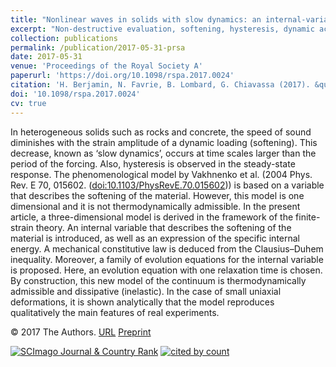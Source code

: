 ```yaml
---
title: "Nonlinear waves in solids with slow dynamics: an internal-variable model"
excerpt: "Non-destructive evaluation, softening, hysteresis, dynamic acoustoelasticity"
collection: publications
permalink: /publication/2017-05-31-prsa
date: 2017-05-31
venue: 'Proceedings of the Royal Society A'
paperurl: 'https://doi.org/10.1098/rspa.2017.0024'
citation: 'H. Berjamin, N. Favrie, B. Lombard, G. Chiavassa (2017). &quot;Nonlinear waves in solids with slow dynamics: an internal-variable model&quot;, <i>Proceedings of the Royal Society A</i> 473(2201), 20170024.'
doi: '10.1098/rspa.2017.0024'
cv: true
---
```


In heterogeneous solids such as rocks and concrete, the speed of sound diminishes with the strain
amplitude of a dynamic loading (softening). This decrease, known as ‘slow dynamics’, occurs at time scales larger than the period of the forcing. Also, hysteresis is observed in the steady-state response. The phenomenological model by Vakhnenko et al. (2004 Phys. Rev. E 70, 015602. ([doi:10.1103/PhysRevE.70.015602](http://dx.doi.org/doi:10.1103/PhysRevE.70.015602))) is based on a variable that describes the softening of the material. However, this model is one dimensional and it is not thermodynamically admissible. In the present article, a three-dimensional model is derived in the framework of the finite-strain theory. An internal variable that describes the softening of the material is introduced, as well as an expression of the specific internal energy. A mechanical constitutive law is deduced from the Clausius–Duhem inequality. Moreover, a family of evolution equations for the internal variable is proposed. Here, an evolution equation with one relaxation time is chosen. By construction, this new model of the continuum is thermodynamically admissible and dissipative (inelastic). In the case of small uniaxial deformations, it is shown analytically that the model reproduces qualitatively the main features of real experiments.

© 2017 The Authors. [URL](https://royalsocietypublishing.org/doi/full/10.1098/rspa.2017.0024) [Preprint](https://doi.org/10.48550/arXiv.1705.01296)

<a href="https://www.scimagojr.com/journalsearch.php?q=144604&amp;tip=sid&amp;exact=no" title="SCImago Journal &amp; Country Rank"><img border="0" src="https://www.scimagojr.com/journal_img.php?id=144604" alt="SCImago Journal &amp; Country Rank"  /></a>
<a href="https://www.scopus.com/inward/record.url?scp=85020067435&partnerID=8YFLogxK" target="_blank"><image alt="cited by count" border="0" src="https://api.elsevier.com/content/abstract/citation-count?eid=2-s2.0-85020067435&amp;httpAccept=image%2Fjpeg&amp;apiKey=577024bd0f9be314e8f4c239512901c6"/></a>